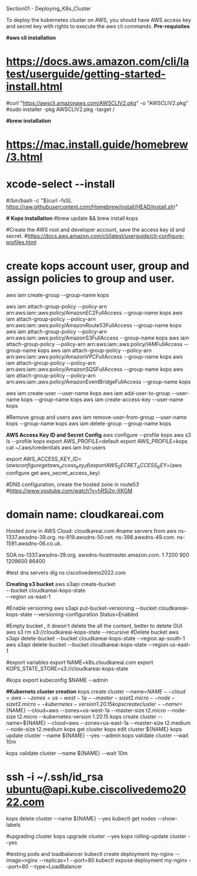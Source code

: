 Section01 - Deploying_K8s_Cluster

To deploy the kubernetes cluster on AWS, you should have AWS access key and secret key with rights to execute the aws cli commands.
**Pre-requisites**

**#aws cli installation**
# https://docs.aws.amazon.com/cli/latest/userguide/getting-started-install.html
#curl "https://awscli.amazonaws.com/AWSCLIV2.pkg" -o "AWSCLIV2.pkg"
#sudo installer -pkg AWSCLIV2.pkg -target /

**#brew installation**
# https://mac.install.guide/homebrew/3.html
# xcode-select --install
#/bin/bash -c "$(curl -fsSL https://raw.githubusercontent.com/Homebrew/install/HEAD/install.sh)"

**# Kops installation**
#brew update && brew install kops

#Create the AWS root and developer account, save the access key id and secret.
#https://docs.aws.amazon.com/cli/latest/userguide/cli-configure-profiles.html

# create kops account user, group and assign policies to group and user.
aws iam create-group --group-name kops

aws iam attach-group-policy --policy-arn arn:aws:iam::aws:policy/AmazonEC2FullAccess --group-name kops
aws iam attach-group-policy --policy-arn arn:aws:iam::aws:policy/AmazonRoute53FullAccess --group-name kops
aws iam attach-group-policy --policy-arn arn:aws:iam::aws:policy/AmazonS3FullAccess --group-name kops
aws iam attach-group-policy --policy-arn arn:aws:iam::aws:policy/IAMFullAccess --group-name kops
aws iam attach-group-policy --policy-arn arn:aws:iam::aws:policy/AmazonVPCFullAccess --group-name kops
aws iam attach-group-policy --policy-arn arn:aws:iam::aws:policy/AmazonSQSFullAccess --group-name kops
aws iam attach-group-policy --policy-arn arn:aws:iam::aws:policy/AmazonEventBridgeFullAccess --group-name kops

aws iam create-user --user-name kops
aws iam add-user-to-group --user-name kops --group-name kops
aws iam create-access-key --user-name kops

#Remove group and users
aws iam remove-user-from-group --user-name kops --group-name kops
aws iam delete-group --group-name kops

**AWS Access Key ID and Secret Config**
aws configure --profile kops
aws s3 ls --profile kops
export AWS_PROFILE=default
export AWS_PROFILE=kops
cat ~/.aws/credentials
aws iam list-users

export AWS_ACCESS_KEY_ID=$(aws configure get aws_access_key_id)
export AWS_SECRET_ACCESS_KEY=$(aws configure get aws_secret_access_key)

#DNS configuration, create the hosted zone in route53
#https://www.youtube.com/watch?v=hRSj2n-XKGM

# domain name: cloudkareai.com
Hosted zone in AWS Cloud: cloudkareai.com
#name servers from aws
ns-1337.awsdns-39.org.
ns-919.awsdns-50.net.
ns-398.awsdns-49.com.
ns-1591.awsdns-06.co.uk.

SOA
ns-1337.awsdns-39.org. awsdns-hostmaster.amazon.com. 1 7200 900 1209600 86400

#test dns servers
dig ns ciscolivedemo2022.com

**Creating s3 bucket**
aws s3api create-bucket \
--bucket cloudkareai-kops-state \
--region us-east-1

#Enable versioning
aws s3api put-bucket-versioning --bucket cloudkareai-kops-state  --versioning-configuration Status=Enabled

#Empty bucket , it doesn't delete the all the content, better to detete GUI
aws s3 rm s3://cloudkareai-kops-state --recursive
#Delete bucket
aws s3api delete-bucket --bucket cloudkareai-kops-state --region ap-south-1
aws s3api delete-bucket --bucket  cloudkareai-kops-state --region us-east-1

#export variables
export NAME=k8s.cloudkareai.com
export KOPS_STATE_STORE=s3://cloudkareai-kops-state

#kops export kubeconfig $NAME --admin

**#Kubernets cluster creation**
kops create cluster --name=${NAME} --cloud=aws --zones=us-west-1a --master-size t2.micro --node-size t2.micro --kubernetes-version 1.20.15
kops create cluster --name=${NAME} --cloud=aws --zones=us-west-1a --master-size t2.micro --node-size t2.micro --kubernetes-version 1.20.15
kops create cluster --name=${NAME} --cloud=aws --zones=us-east-1a --master-size t2.medium --node-size t2.medium
kops get cluster
kops edit cluster ${NAME}
kops update cluster --name ${NAME} --yes --admin
kops validate cluster --wait 10m

kops validate cluster --name ${NAME} --wait 10m
# ssh -i ~/.ssh/id_rsa ubuntu@api.kube.ciscolivedemo2022.com
kops delete cluster --name ${NAME} --yes
kubectl get nodes --show-labels

#upgrading cluster
kops upgrade cluster --yes
kops rolling-update cluster --yes


#testing pods and loadbalancer
kubectl create deployment my-nginx --image=nginx --replicas=1 --port=80
kubectl expose deployment my-nginx --port=80 --type=LoadBalancer
